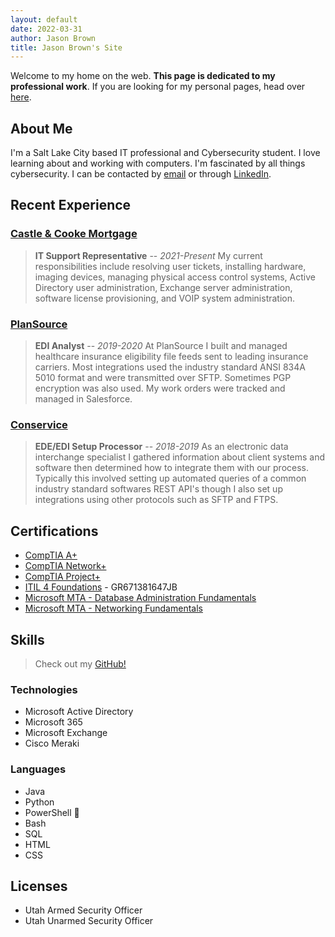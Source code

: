 ```yaml
---
layout: default
date: 2022-03-31
author: Jason Brown
title: Jason Brown's Site
---
```


Welcome to my home on the web. **This page is dedicated to my professional work**. If you are looking for my personal pages, head over [here](/personal).

## About Me
I'm a Salt Lake City based IT professional and Cybersecurity student. I love learning about and working with computers. I'm fascinated by all things cybersecurity. I can be contacted by [email](mailto:jason.brown97@protonmail.com) or through [LinkedIn](https://www.linkedin.com/in/jason-brown-a1a964138/).

## Recent Experience
### [Castle & Cooke Mortgage](https://castlecookemortgage.com)
> **IT Support Representative** -- *2021-Present* My current responsibilities include resolving user tickets, installing hardware, imaging devices, managing physical access control systems, Active Directory user administration, Exchange server administration, software license provisioning, and VOIP system administration.

### [PlanSource](https://plansource.com)
> **EDI Analyst** -- *2019-2020* At PlanSource I built and managed healthcare insurance eligibility file feeds sent to leading insurance carriers. Most integrations used the industry standard ANSI 834A 5010 format and were transmitted over SFTP. Sometimes PGP encryption was also used. My work orders were tracked and managed in Salesforce.

### [Conservice](https://www.conservice.com)
> **EDE/EDI Setup Processor** -- *2018-2019* As an electronic data interchange specialist I gathered information about client systems and software then determined how to integrate them with our process. Typically this involved setting up automated queries of a common industry standard softwares REST API's though I also set up integrations using other protocols such as SFTP and FTPS.

## Certifications
* [CompTIA A+](https://www.credly.com/badges/e7802eab-17bf-46c9-ba62-3c245e82370f/public_url)
* [CompTIA Network+](https://www.credly.com/badges/dccf5679-036a-449c-ba98-6c30f0c52a48/public_url)
* [CompTIA Project+](https://www.credly.com/badges/ec26deaa-2dbc-43c6-b7a9-842565966c0b/public_url)
* [ITIL 4 Foundations](https://www.peoplecert.org/for-corporations/certificate-verification-service) - GR671381647JB
* [Microsoft MTA - Database Administration Fundamentals](https://www.credly.com/badges/60b6e279-7a98-4b06-8b06-243a697b560f/public_url)
* [Microsoft MTA - Networking Fundamentals](https://www.credly.com/badges/88ed9237-0a83-4421-a22c-5a3ab1fd839e/public_url)

## Skills
> Check out my [GitHub!](https://github.com/noUsernamesLef7)

### Technologies
* Microsoft Active Directory
* Microsoft 365
* Microsoft Exchange
* Cisco Meraki

### Languages
* Java
* Python
* PowerShell 🧙
* Bash
* SQL
* HTML
* CSS

## Licenses
* Utah Armed Security Officer
* Utah Unarmed Security Officer
